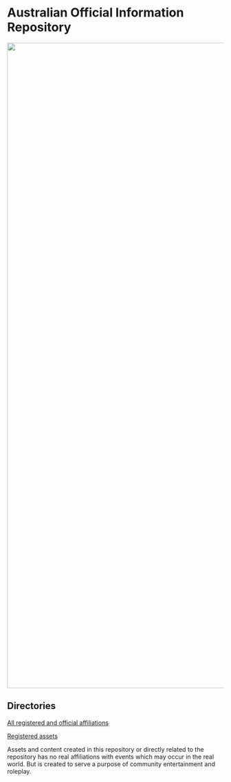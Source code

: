 # Australian Official Information Repository


<img src="https://cloud.githubusercontent.com/assets/18582414/25780387/1d938412-331f-11e7-9c7f-10bb15e43446.jpg" width="1500">

Directories
----------

[All registered and official affiliations](https://github.com/EXYZED/AustralianPublicRepository/blob/Assets/AllGroups.md)

[Registered assets](https://github.com/EXYZED/AustralianPublicRepository/blob/Assets/RegisteredForms.md)









































  

Assets and content created in this repository or directly related to the repository has no real affiliations with events which may occur in the real world. But is created to serve a purpose of community entertainment and roleplay.
